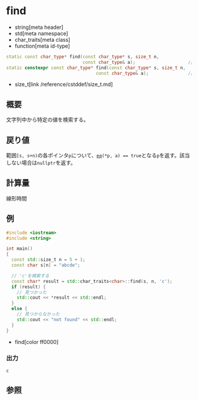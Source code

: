 # find
* string[meta header]
* std[meta namespace]
* char_traits[meta class]
* function[meta id-type]

```cpp
static const char_type* find(const char_type* s, size_t n,
                             const char_type& a);                    // C++14まで
static constexpr const char_type* find(const char_type* s, size_t n,
                                  const char_type& a);               // C++17から
```
* size_t[link /reference/cstddef/size_t.md]

## 概要
文字列中から特定の値を検索する。


## 戻り値
範囲`[s, s+n)`の各ポインタ`p`について、[`eq`](eq.md)`(*p, a) == true`となる`p`を返す。該当しない場合は`nullptr`を返す。


## 計算量
線形時間


## 例
```cpp example
#include <iostream>
#include <string>

int main()
{
  const std::size_t n = 5 + 1;
  const char s[n] = "abcde";

  // 'c'を検索する
  const char* result = std::char_traits<char>::find(s, n, 'c');
  if (result) {
    // 見つかった
    std::cout << *result << std::endl;
  }
  else {
    // 見つからなかった
    std::cout << "not found" << std::endl;
  }
}
```
* find[color ff0000]

### 出力
```
c
```

## 参照

